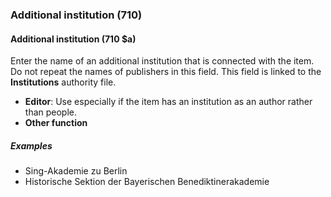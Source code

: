 ### Additional institution (710)

#### Additional institution (710 $a)
Enter the name of an additional institution that is connected with the item. Do not repeat the names of publishers in
this field. This field is linked to the **Institutions** authority file.

- **Editor**: Use especially if the item has an institution as an author rather than people.
- **Other function**

##### Examples

- Sing-Akademie zu Berlin
- Historische Sektion der Bayerischen Benediktinerakademie
